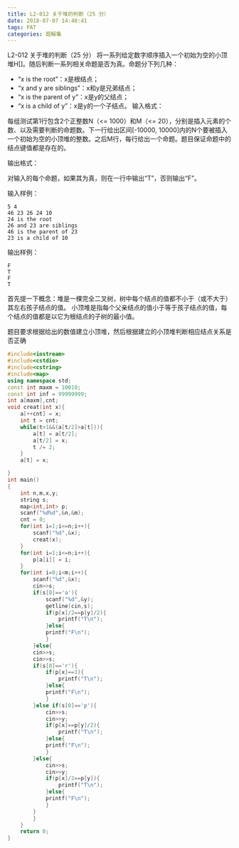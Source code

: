 ```yaml
---
title: L2-012 关于堆的判断（25 分）
date: 2018-07-07 14:48:41
tags: PAT
categories: 题解集
---
```


L2-012 关于堆的判断（25 分）
将一系列给定数字顺序插入一个初始为空的小顶堆H[]。随后判断一系列相关命题是否为真。命题分下列几种：

- “x is the root”：x是根结点；
- “x and y are siblings”：x和y是兄弟结点；
- “x is the parent of y”：x是y的父结点；
- “x is a child of y”：x是y的一个子结点。
输入格式：

每组测试第1行包含2个正整数N（<= 1000）和M（<= 20），分别是插入元素的个数、以及需要判断的命题数。下一行给出区间[-10000, 10000]内的N个要被插入一个初始为空的小顶堆的整数。之后M行，每行给出一个命题。题目保证命题中的结点键值都是存在的。

输出格式：

对输入的每个命题，如果其为真，则在一行中输出“T”，否则输出“F”。

输入样例：
```
5 4
46 23 26 24 10
24 is the root
26 and 23 are siblings
46 is the parent of 23
23 is a child of 10
```
输出样例：
```
F
T
F
T
```
首先提一下概念：堆是一棵完全二叉树，树中每个结点的值都不小于（或不大于）其左右孩子结点的值。
小顶堆是指每个父亲结点的值小于等于孩子结点的值，每个结点的值都是以它为根结点的子树的最小值。

题目要求根据给出的数值建立小顶堆，然后根据建立的小顶堆判断相应结点关系是否正确

```cpp
#include<iostream>
#include<cstdio>
#include<cstring>
#include<map>
using namespace std;
const int maxm = 10010;
const int inf = 99999999;
int a[maxm],cnt;
void creat(int x){
    a[++cnt] = x;
    int t = cnt;
    while(t>1&&(a[t/2]>a[t])){
        a[t] = a[t/2];
        a[t/2] = x;
        t /= 2;
    }
    a[t] = x;

}
int main()
{
    int n,m,x,y;
    string s;
    map<int,int> p;
    scanf("%d%d",&n,&m);
    cnt = 0;
    for(int i=1;i<=n;i++){
        scanf("%d",&x);
        creat(x);
    }
    for(int i=1;i<=n;i++){
        p[a[i]] = i;
    }
    for(int i=0;i<m;i++){
        scanf("%d",&x);
        cin>>s;
        if(s[0]=='a'){
            scanf("%d",&y);
            getline(cin,s);
            if(p[x]/2==p[y]/2){
                printf("T\n");
            }else{
            printf("F\n");
            }
        }else{
        cin>>s;
        cin>>s;
        if(s[0]=='r'){
            if(p[x]==1){
                printf("T\n");
            }else{
            printf("F\n");
            }
        }else if(s[0]=='p'){
            cin>>s;
            cin>>y;
            if(p[x]==p[y]/2){
                printf("T\n");
            }else{
            printf("F\n");
            }
        }else{
            cin>>s;
            cin>>y;
            if(p[x]/2==p[y]){
                printf("T\n");
            }else{
            printf("F\n");
            }
        }
        }
    }
    return 0;
}

```